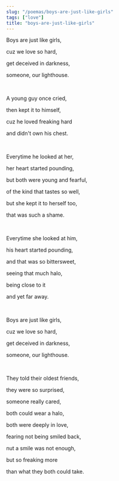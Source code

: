 ```yaml
---
slug: "/poemas/boys-are-just-like-girls"
tags: ["love"]
title: "boys-are-just-like-girls"
---
```

Boys are just like girls,

cuz we love so hard,

get deceived in darkness,

someone, our lighthouse.

&nbsp;

A young guy once cried,

then kept it to himself,

cuz he loved freaking hard

and didn't own his chest.

&nbsp;

Everytime he looked at her,

her heart started pounding,

but both were young and fearful,

of the kind that tastes so well,

but she kept it to herself too,

that was such a shame.

&nbsp;

Everytime she looked at him,

his heart started pounding,

and that was so bittersweet,

seeing that much halo,

being close to it

and yet far away.

&nbsp;

Boys are just like girls,

cuz we love so hard,

get deceived in darkness,

someone, our lighthouse.

&nbsp;

They told their oldest friends,

they were so surprised,

someone really cared,

both could wear a halo,

both were deeply in love,

fearing not being smiled back,

nut a smile was not enough,

but so freaking more

than what they both could take.